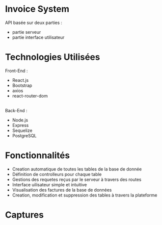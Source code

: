 # Invoice System
API basée sur deux parties :
  * partie serveur
  * partie interface utilisateur
# Technologies Utilisées
Front-End : 
  * React.js
  * Bootstrap
  * axios
  * react-router-dom
<br>
Back-End : 
<ul>
  <li> Node.js </li>
  <li> Express </li>
  <li> Sequelize </li>
  <li> PostgreSQL </li>
</ul>
<h1>Fonctionnalités</h1>
<ul>
  <li> Creation automatique de toutes les tables de la base de donnée </li>
  <li> Définition de controlleurs pour chaque table </li>
  <li> Gestions des requetes reçus par le serveur à travers des routes </li>
  <li> Interface uilisateur simple et intuitive </li>
  <li> Visualisation des factures de la base de données </li>
  <li> Creation, modification et suppression des tables à travers la plateforme </li>
</ul>
<h1>Captures</h1>
